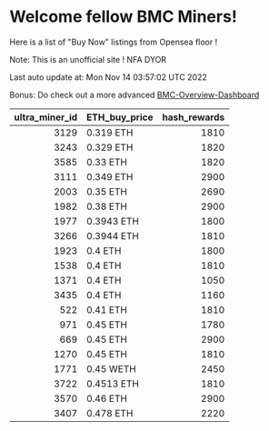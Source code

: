 # Welcome fellow BMC Miners!
Here is a list of "Buy Now" listings from Opensea floor !

Note: This is an unofficial site ! NFA DYOR

Last auto update at: Mon Nov 14 03:57:02 UTC 2022

Bonus: Do check out a more advanced [BMC-Overview-Dashboard](https://dune.com/defifunk/BMC-Overview-Dashboard)


|   ultra_miner_id | ETH_buy_price   |   hash_rewards |
|-----------------:|:----------------|---------------:|
|             3129 | 0.319 ETH       |           1810 |
|             3243 | 0.329 ETH       |           1820 |
|             3585 | 0.33 ETH        |           1820 |
|             3111 | 0.349 ETH       |           2900 |
|             2003 | 0.35 ETH        |           2690 |
|             1982 | 0.38 ETH        |           2900 |
|             1977 | 0.3943 ETH      |           1800 |
|             3266 | 0.3944 ETH      |           1810 |
|             1923 | 0.4 ETH         |           1800 |
|             1538 | 0.4 ETH         |           1810 |
|             1371 | 0.4 ETH         |           1050 |
|             3435 | 0.4 ETH         |           1160 |
|              522 | 0.41 ETH        |           1810 |
|              971 | 0.45 ETH        |           1780 |
|              669 | 0.45 ETH        |           2900 |
|             1270 | 0.45 ETH        |           1810 |
|             1771 | 0.45 WETH       |           2450 |
|             3722 | 0.4513 ETH      |           1810 |
|             3570 | 0.46 ETH        |           2900 |
|             3407 | 0.478 ETH       |           2220 |